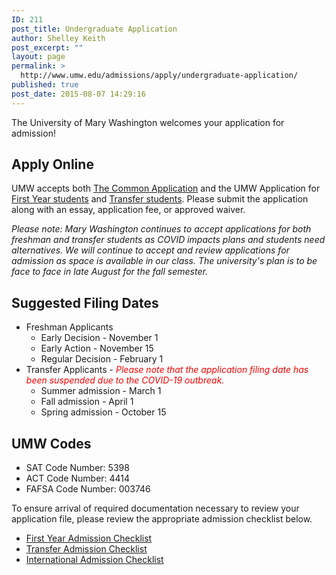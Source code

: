 ```yaml
---
ID: 211
post_title: Undergraduate Application
author: Shelley Keith
post_excerpt: ""
layout: page
permalink: >
  http://www.umw.edu/admissions/apply/undergraduate-application/
published: true
post_date: 2015-08-07 14:29:16
---
```

The University of Mary Washington welcomes your application for admission!
<h2>Apply Online</h2>
UMW accepts both <a href="https://apply.commonapp.org/login">The Common Application</a> and the UMW Application for <a href="https://admissions.umw.edu/register/fyquickapp">First Year students</a> and <a href="https://admissions.umw.edu/register/QATransfer">Transfer students</a>. Please submit the application along with an essay, application fee, or approved waiver.

<em>Please note: Mary Washington continues to accept applications for both freshman and transfer students as COVID impacts plans and students need alternatives. We will continue to accept and review applications for admission as space is available in our class. The university's plan is to be face to face in late August for the fall semester.</em>
<h2>Suggested Filing Dates</h2>
<ul>
 	<li>Freshman Applicants
<ul>
 	<li>Early Decision - November 1</li>
 	<li>Early Action - November 15</li>
 	<li>Regular Decision - February 1</li>
</ul>
</li>
 	<li>Transfer Applicants - <span style="color: #ff0000"><em>Please note that the application filing date has been suspended due to the COVID-19 outbreak.</em></span>
<ul>
 	<li>Summer admission - March 1</li>
 	<li>Fall admission - April 1</li>
 	<li>Spring admission - October 15</li>
</ul>
</li>
</ul>
<h2>UMW Codes</h2>
<ul>
 	<li>SAT Code Number: 5398</li>
 	<li>ACT Code Number: 4414</li>
 	<li>FAFSA Code Number: 003746</li>
</ul>
To ensure arrival of required documentation necessary to review your application file, please review the appropriate admission checklist below.
<ul>
 	<li><a href="/admissions/undergraduate/checklist/">First Year Admission Checklist</a></li>
 	<li><a href="/admissions/transfer/transfer-applicant-process/transfer-applicant-checklist/">Transfer Admission Checklist</a></li>
 	<li><a href="https://www.umw.edu/admissions/international/checklist/">International Admission Checklist</a></li>
</ul>
